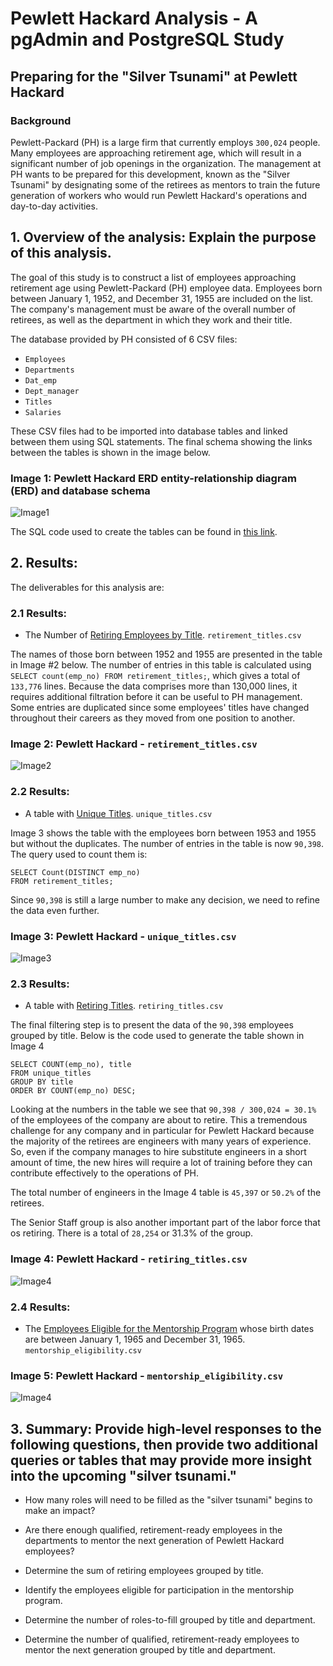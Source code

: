 # Pewlett Hackard Analysis - A pgAdmin and PostgreSQL Study
 
## Preparing for the "Silver Tsunami" at Pewlett Hackard

### Background

Pewlett-Packard (PH) is a large firm that currently employs `300,024` people. Many employees are approaching retirement age, which will result in a significant number of job openings in the organization. The management at PH wants to be prepared for this development, known as the "Silver Tsunami" by designating some of the retirees as mentors to train the future generation of workers who would run Pewlett Hackard's operations and day-to-day activities.

## 1. Overview of the analysis: Explain the purpose of this analysis.

The goal of this study is to construct a list of employees approaching retirement age using Pewlett-Packard (PH) employee data. Employees born between January 1, 1952, and December 31, 1955 are included on the list. The company's management must be aware of the overall number of retirees, as well as the department in which they work and their title.

The database provided by PH consisted of 6 CSV files:

- `Employees`
- `Departments`
- `Dat_emp`
- `Dept_manager`
- `Titles`
- `Salaries`

These CSV files had to be imported into database tables and linked between them using SQL statements.  The final schema showing the links between the tables is shown in the image below.

### Image 1: Pewlett Hackard ERD entity-relationship diagram (ERD) and database schema
![Image1](https://github.com/Peteresis/Pewlett-Hackard-Analysis/blob/2da018219c8c1cd3fb2af9939efc42b96e3e334e/PH_Schema.png)

The SQL code used to create the tables can be found in [this link](https://github.com/Peteresis/Pewlett-Hackard-Analysis/blob/ee969eee70c913e313f3d23fc934add0dc9cd624/Queries/TableCreation.sql). 


## 2. Results:

The deliverables for this analysis are:

### 2.1 Results:
- The Number of [Retiring Employees by Title](https://github.com/Peteresis/Pewlett-Hackard-Analysis/blob/700a40aa6f1e9eb6f477447c252b182d98e41470/Data/retirement_titles.csv). `retirement_titles.csv`

The names of those born between 1952 and 1955 are presented in the table in Image #2 below. The number of entries in this table is calculated using `SELECT count(emp_no) FROM retirement_titles;`, which gives a total of `133,776` lines.  Because the data comprises more than 130,000 lines, it requires additional filtration before it can be useful to PH management. Some entries are duplicated since some employees' titles have changed throughout their careers as they moved from one position to another.

### Image 2: Pewlett Hackard - `retirement_titles.csv`
![Image2](https://github.com/Peteresis/Pewlett-Hackard-Analysis/blob/19d6690d236b9466c7b8747c107b68ce07080cef/Images/retirement_titles.png)

### 2.2 Results:

  - A table with [Unique Titles](https://github.com/Peteresis/Pewlett-Hackard-Analysis/blob/700a40aa6f1e9eb6f477447c252b182d98e41470/Data/unique_titles.csv). `unique_titles.csv`

Image 3 shows the table with the employees born between 1953 and 1955 but without the duplicates.  The number of entries in the table is now `90,398`.  The query used to count them is:

```
SELECT Count(DISTINCT emp_no)
FROM retirement_titles;
```

Since `90,398` is still a large number to make any decision, we need to refine the data even further. 

### Image 3: Pewlett Hackard - `unique_titles.csv`
![Image3](https://github.com/Peteresis/Pewlett-Hackard-Analysis/blob/4ced2f465a7bf59b37c8b4112e9c2542f60dbfd4/Images/unique_titles.png)

### 2.3 Results:

- A table with [Retiring Titles](https://github.com/Peteresis/Pewlett-Hackard-Analysis/blob/700a40aa6f1e9eb6f477447c252b182d98e41470/Data/retiring_titles.csv). `retiring_titles.csv`

The final filtering step is to present the data of the `90,398` employees grouped by title.  Below is the code used to generate the table shown in Image 4

```
SELECT COUNT(emp_no), title
FROM unique_titles
GROUP BY title
ORDER BY COUNT(emp_no) DESC;
```

Looking at the numbers in the table we see that `90,398 / 300,024 = 30.1%` of the employees of the company are about to retire.  This a tremendous challenge for any company and in particular for Pewlett Hackard because the majority of the retirees are engineers with many years of experience.  So, even if the company manages to hire substitute engineers in a short amount of time, the new hires will require a lot of training before they can contribute effectively to the operations of PH.

The total number of engineers in the Image 4 table is `45,397` or `50.2%` of the retirees.

The Senior Staff group is also another important part of the labor force that os retiring.  There is a total of `28,254` or 31.3% of the group. 

### Image 4: Pewlett Hackard - `retiring_titles.csv`
![Image4](https://github.com/Peteresis/Pewlett-Hackard-Analysis/blob/1dd649bb3a853ab4a0f737549cc5425c62766fa3/Images/retiring_titles.png)

### 2.4 Results:

- The [Employees Eligible for the Mentorship Program](https://github.com/Peteresis/Pewlett-Hackard-Analysis/blob/578def9f4ae99c5263375880d37d524d14305bc4/Data/mentorship_eligibilty.csv) whose birth dates are between January 1, 1965 and December 31, 1965. `mentorship_eligibility.csv`

### Image 5: Pewlett Hackard - `mentorship_eligibility.csv`
![Image4](https://github.com/Peteresis/Pewlett-Hackard-Analysis/blob/4ced2f465a7bf59b37c8b4112e9c2542f60dbfd4/Images/mentorship_elegibility.png)
  
## 3. Summary: Provide high-level responses to the following questions, then provide two additional queries or tables that may provide more insight into the upcoming "silver tsunami."
- How many roles will need to be filled as the "silver tsunami" begins to make an impact?
- Are there enough qualified, retirement-ready employees in the departments to mentor the next generation of Pewlett Hackard employees?





- Determine the sum of retiring employees grouped by title.
- Identify the employees eligible for participation in the mentorship program.
- Determine the number of roles-to-fill grouped by title and department.
- Determine the number of qualified, retirement-ready employees to mentor the next generation grouped by title and department.
